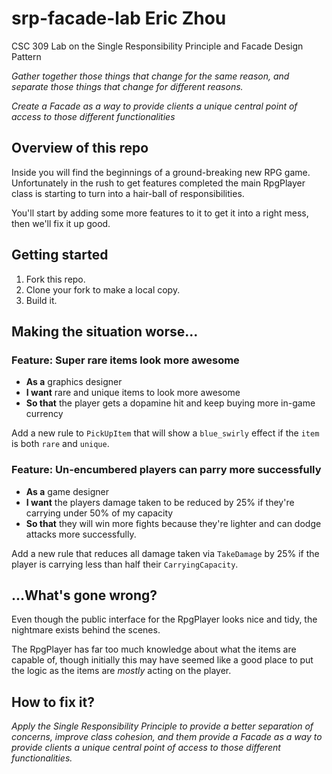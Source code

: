 # srp-facade-lab Eric Zhou

CSC 309 Lab on the Single Responsibility Principle and Facade Design Pattern

_Gather together those things that change for the same reason, and separate those things that change for different reasons._

_Create a Facade as a way to provide clients a unique central point of access to those different functionalities_

## Overview of this repo

Inside you will find the beginnings of a ground-breaking new RPG game. Unfortunately in the rush to get features completed the main
RpgPlayer class is starting to turn into a hair-ball of responsibilities.

You'll start by adding some more features to it to get it into a right mess, then we'll fix it up good.

## Getting started

1. Fork this repo.
2. Clone your fork to make a local copy.
3. Build it.

## Making the situation worse...

### Feature: Super rare items look more awesome

- **As a** graphics designer
- **I want** rare and unique items to look more awesome
- **So that** the player gets a dopamine hit and keep buying more in-game currency

Add a new rule to `PickUpItem` that will show a `blue_swirly` effect if the `item`
is both `rare` and `unique`.

### Feature: Un-encumbered players can parry more successfully

- **As a** game designer
- **I want** the players damage taken to be reduced by 25% if they're carrying under 50% of my capacity
- **So that** they will win more fights because they're lighter and can dodge attacks more successfully.

Add a new rule that reduces all damage taken via `TakeDamage` by 25% if the player is carrying
less than half their `CarryingCapacity`.

## ...What's gone wrong?

Even though the public interface for the RpgPlayer looks nice and tidy, the nightmare exists behind the scenes.

The RpgPlayer has far too much knowledge about what the items are capable of, though initially this may have seemed like a good place to
put the logic as the items are _mostly_ acting on the player.

## How to fix it?

_Apply the Single Responsibility Principle to provide a better separation of concerns, improve class cohesion, and them provide a Facade as a way to provide clients a unique central point of access to those different functionalities._
